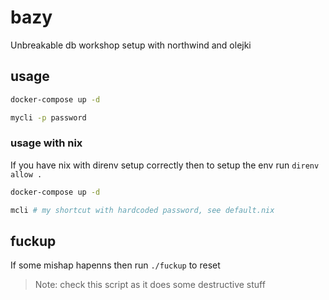 # bazy

Unbreakable db workshop setup with northwind and olejki

## usage

```sh
docker-compose up -d

mycli -p password
```

### usage with nix

If you have nix with direnv setup correctly then to setup the env run `direnv allow .`

```sh
docker-compose up -d

mcli # my shortcut with hardcoded password, see default.nix
```

## fuckup

If some mishap hapenns then run `./fuckup` to reset

> Note: check this script as it does some destructive stuff
